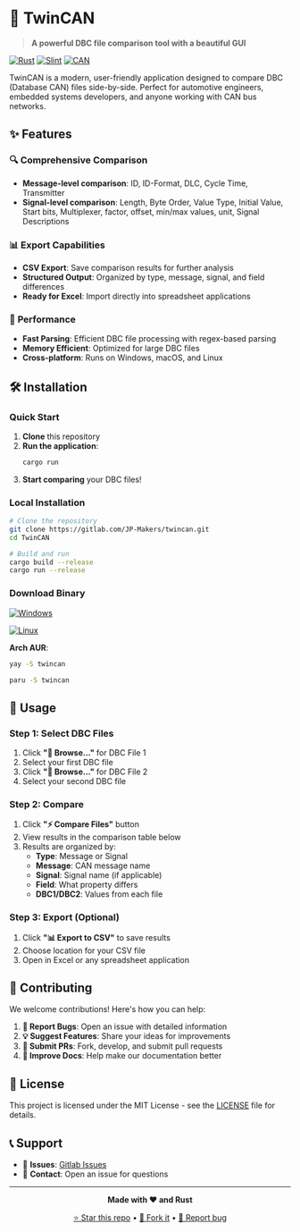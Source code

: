 
# 🚗 TwinCAN

> **A powerful DBC file comparison tool with a beautiful GUI**

[![Rust](https://img.shields.io/badge/rust-%23000000.svg?style=for-the-badge&logo=rust&logoColor=white)](https://www.rust-lang.org/)
[![Slint](https://img.shields.io/badge/Slint-GUI-blue?style=for-the-badge)](https://slint.dev/)
[![CAN](https://img.shields.io/badge/CAN-Bus-green?style=for-the-badge)](https://en.wikipedia.org/wiki/CAN_bus)

TwinCAN is a modern, user-friendly application designed to compare DBC (Database CAN) files side-by-side. Perfect for automotive engineers, embedded systems developers, and anyone working with CAN bus networks.

## ✨ Features

### 🔍 **Comprehensive Comparison**
- **Message-level comparison**: ID, ID-Format, DLC, Cycle Time, Transmitter
- **Signal-level comparison**: Length, Byte Order, Value Type, Initial Value, Start bits, Multiplexer, factor, offset, min/max values, unit, Signal Descriptions

### 📊 **Export Capabilities**
- **CSV Export**: Save comparison results for further analysis
- **Structured Output**: Organized by type, message, signal, and field differences
- **Ready for Excel**: Import directly into spreadsheet applications

### 🚀 **Performance**
- **Fast Parsing**: Efficient DBC file processing with regex-based parsing
- **Memory Efficient**: Optimized for large DBC files
- **Cross-platform**: Runs on Windows, macOS, and Linux

## 🛠️ Installation

### Quick Start
1. **Clone** this repository
2. **Run the application**:
   ```bash
   cargo run
   ```
3. **Start comparing** your DBC files!

### Local Installation
```bash
# Clone the repository
git clone https://gitlab.com/JP-Makers/twincan.git
cd TwinCAN

# Build and run
cargo build --release
cargo run --release
```
### Download Binary
[![Windows](https://img.shields.io/badge/Windows-OS-blue?style=for-the-badge&logo=windows&logoColor=white
)](https://github.com/JP-Makers/TwinCAN/releases/download/v1.0.0/TwinCAN.zip)

[![Linux](https://img.shields.io/badge/Linux-OS-black?style=for-the-badge&logo=linux&logoColor=white
)](https://github.com/JP-Makers/TwinCAN/releases/download/v1.0.0/TwinCAN)

**Arch AUR**:
   ```bash
   yay -S twincan
   ```
   ```bash
   paru -S twincan
   ```
## 🚀 Usage

### Step 1: Select DBC Files
1. Click **"📂 Browse..."** for DBC File 1
2. Select your first DBC file
3. Click **"📂 Browse..."** for DBC File 2
4. Select your second DBC file

### Step 2: Compare
1. Click **"⚡ Compare Files"** button
2. View results in the comparison table below
3. Results are organized by:
   - **Type**: Message or Signal
   - **Message**: CAN message name
   - **Signal**: Signal name (if applicable)
   - **Field**: What property differs
   - **DBC1/DBC2**: Values from each file

### Step 3: Export (Optional)
1. Click **"📊 Export to CSV"** to save results
2. Choose location for your CSV file
3. Open in Excel or any spreadsheet application

## 🤝 Contributing

We welcome contributions! Here's how you can help:

1. **🐛 Report Bugs**: Open an issue with detailed information
2. **💡 Suggest Features**: Share your ideas for improvements
3. **🔧 Submit PRs**: Fork, develop, and submit pull requests
4. **📖 Improve Docs**: Help make our documentation better

## 📄 License

This project is licensed under the MIT License - see the [LICENSE](LICENSE) file for details.

## 📞 Support

- 🐛 **Issues**: [Gitlab Issues](../../issues)
- 📧 **Contact**: Open an issue for questions

---

<div align="center">

**Made with ❤️ and Rust**

[⭐ Star this repo](../../stargazers) • [🍴 Fork it](../../fork) • [📝 Report bug](../../issues)

</div>
